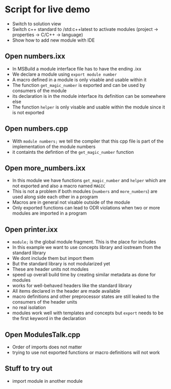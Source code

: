 # Script for live demo

* Switch to solution view
* Switch c++ standard to /std:c++latest to activate modules (project -> properties -> C/C++ -> language)
* Show how to add new module with IDE

## Open numbers.ixx

* In MSBuild a module interface file has to have the ending .ixx
* We declare a module using `export module number`
* A macro defined in a module is only visable and usable within it
* The function `get_magic_number` is exported and can be used by consumers of the module
* its declaration is in the module interface its definition can be somewhere else
* The function `helper` is only visable and usable within the module since it is not exported

## Open numbers.cpp

* With `module numbers;` we tell the compiler that this cpp file is part of the implementation of the module numbers
* it containts the defintion of the `get_magic_number` function

## Open more_numbers.ixx

* In this module we have functions `get_magic_number` and `helper` which are not exported and also a macro named `MAGIC`
* This is not a problem if both modules (`numbers` and `more_numbers`) are used along side each other in a program
* Macros are in general not visable outside of the module
* Only exported functions can lead to ODR violations when two or more modules are imported in a program

## Open printer.ixx

* `module;` is the global module fragment. This is the place for includes
* In this example we want to use concepts library and iostream from the standard library
* We dont include them but import them
* But the standard library is not modularized yet 
* These are header units not modules
* speed up overall build time by creating similar metadata as done for modules
* works for well-behaved headers like the standard library
* All items declared in the header are made available
* macro definitions and other preprocessor states are still leaked to the consumers of the header units
* no real isolation
* modules work well with templates and concepts  but `export` needs to be the first keyword in the declaration

## Open ModulesTalk.cpp

* Order of imports does not matter
* trying to use not exported functions or macro definitions will not work

## Stuff to try out

* import module in another module